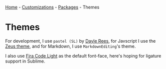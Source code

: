 [Home](https://github.com/joshwhatk/sublime-text-configuration) - [Customizations](/customizations) - [Packages](/packages) - Themes


# Themes

For development, I use `pastel (SL)` by [Dayle Rees](https://github.com/daylerees/colour-schemes), for Javscript I use the [Zeus theme](https://github.com/zaynali53/Zeus-Theme), and for Markdown, I use `MarkdownEditing`'s theme.

I also use [Fira Code Light](https://github.com/tonsky/FiraCode) as the default font-face, here's hoping for ligature support in Sublime.
